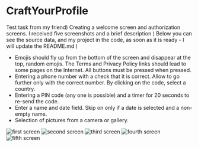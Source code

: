 # CraftYourProfile

Test task from my friend) Creating a welcome screen and authorization screens. I received five screenshots and a brief description ) Below you can see the source data, and my project in the code, as soon as it is ready - I will update the README.md )

- Emojis should fly up from the bottom of the screen and disappear at the top, random emojis. The Terms and Privacy Policy links should lead to some pages on the Internet. All buttons must be pressed when pressed.
- Entering a phone number with a check that it is correct. Allow to go further only with the correct number. By clicking on the code, select a country.
- Entering a PIN code (any one is possible) and a timer for 20 seconds to re-send the code.
- Enter a name and date field. Skip on only if a date is selected and a non-empty name.
- Selection of pictures from a camera or gallery.

<img src="/source/firstScreen.png" alt="first screen"/> <img src="/source/secondScreen.png" alt="second screen"/> <img src="/source/thirdScreen.png" alt="third screen"/>
<img src="/source/fourthScreen.png" alt="fourth screen"/> <img src="/source/fifthScreen.png" alt="fifth screen"/>

